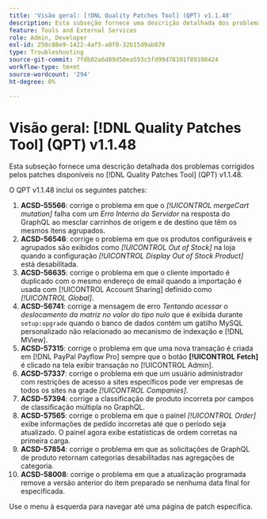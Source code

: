 ```yaml
---
title: 'Visão geral: [!DNL Quality Patches Tool] (QPT) v1.1.48'
description: Esta subseção fornece uma descrição detalhada dos problemas corrigidos pelos patches disponíveis no  [!DNL Quality Patches Tool] (QPT) v1.1.48.
feature: Tools and External Services
role: Admin, Developer
exl-id: 250c88e9-1422-4af5-a0f0-32b15d9ab078
type: Troubleshooting
source-git-commit: 7fdb02a6d89d50ea593c5fd99d78101f89198424
workflow-type: tm+mt
source-wordcount: '294'
ht-degree: 0%

---
```


# Visão geral: [!DNL Quality Patches Tool] (QPT) v1.1.48

Esta subseção fornece uma descrição detalhada dos problemas corrigidos pelos patches disponíveis no [!DNL Quality Patches Tool] (QPT) v1.1.48.

O QPT v1.1.48 inclui os seguintes patches:

1. **ACSD-55566**: corrige o problema em que o *[!UICONTROL mergeCart mutation]* falha com um *Erro Interno do Servidor* na resposta do GraphQL ao mesclar carrinhos de origem e de destino que têm os mesmos itens agrupados.
1. **ACSD-56546**: corrige o problema em que os produtos configuráveis e agrupados são exibidos como *[!UICONTROL Out of Stock]* na loja quando a configuração *[!UICONTROL Display Out of Stock Product]* está desabilitada.
1. **ACSD-56635**: corrige o problema em que o cliente importado é duplicado com o mesmo endereço de email quando a importação é usada com [!UICONTROL Account Sharing] definido como *[!UICONTROL Global]*.
1. **ACSD-56741**: corrige a mensagem de erro *Tentando acessar o deslocamento da matriz no valor do tipo nulo* que é exibida durante `setup:upgrade` quando o banco de dados contém um gatilho MySQL personalizado não relacionado ao mecanismo de indexação e [!DNL MView].
1. **ACSD-57315**: corrige o problema em que uma nova transação é criada em [!DNL PayPal Payflow Pro] sempre que o botão **[!UICONTROL Fetch]** é clicado na tela exibir transação no [!UICONTROL Admin].
1. **ACSD-57337**: corrige o problema em que um usuário administrador com restrições de acesso a sites específicos pode ver empresas de todos os sites na grade *[!UICONTROL Companies]*.
1. **ACSD-57394**: corrige a classificação de produto incorreta por campos de classificação múltipla no GraphQL.
1. **ACSD-57565**: corrige o problema em que o painel *[!UICONTROL Order]* exibe informações de pedido incorretas até que o período seja atualizado. O painel agora exibe estatísticas de ordem corretas na primeira carga.
1. **ACSD-57854**: corrige o problema em que as solicitações de GraphQL de produto retornam categorias desabilitadas nas agregações de categoria.
1. **ACSD-58008**: corrige o problema em que a atualização programada remove a versão anterior do item preparado se nenhuma data final for especificada.

Use o menu à esquerda para navegar até uma página de patch específica.
